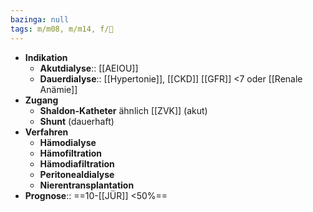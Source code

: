 ```yaml
---
bazinga: null
tags: m/m08, m/m14, f/🍺
---
```

- **Indikation**
	- **Akutdialyse**:: [[AEIOU]]
	- **Dauerdialyse**:: [[Hypertonie]], [[CKD]] [[GFR]] <7 oder [[Renale Anämie]]
- **Zugang**
	- **Shaldon-Katheter** ähnlich [[ZVK]] (akut)
	- **Shunt** (dauerhaft)
- **Verfahren**
	- **Hämodialyse**
	- **Hämofiltration**
	- **Hämodiafiltration**
	- **Peritonealdialyse**
	- **Nierentransplantation**
- **Prognose**:: ==10-[[JÜR]] <50%==